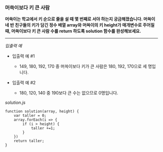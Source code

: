 ### 머쓱이보다 키 큰 사람

**머쓱이는 학교에서 키 순으로 줄을 설 때 몇 번째로 서야 하는지 궁금해졌습니다. 머쓱이네 반 친구들의 키가 담긴 정수 배열 array와 머쓱이의 키 height가 매개변수로 주어질 때, 머쓱이보다 키 큰 사람 수를 return 하도록 solution 함수를 완성해보세요.**

---

_입출력 예_

- 입출력 예 #1

  - 149, 180, 192, 170 중 머쓱이보다 키가 큰 사람은 180, 192, 170으로 세 명입니다.

- 입출력 예 #2

  - 180, 120, 140 중 190보다 큰 수는 없으므로 0명입니다.

_solution.js_

```
function solution(array, height) {
    var taller = 0;
    array.forEach(i => {
        if (i > height) {
            taller +=1;
        }
    })
    return taller;
}
```
